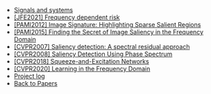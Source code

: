- [Signals and systems](/papers/finance_saliency/signal_system/README.md)
- [[JFE2021] Frequency dependent risk](/papers/finance_saliency/fre_risk.md)
- [[PAMI2012] Image Signature: Highlighting Sparse Salient Regions](/papers/finance_saliency/pami2012_signiture.md)
- [[PAMI2015] Finding the Secret of Image Saliency in the Frequency Domain](/papers/finance_saliency/pami2015_phase.md)
- [[CVPR2007] Saliency detection: A spectral residual approach](/papers/finance_saliency/amp_saliency.md)
- [[CVPR2008] Saliency Detection Using Phase Spectrum](finance_saliency/phase_saliency.md)
- [[CVPR2018] Squeeze-and-Excitation Networks](/papers/finance_saliency/se_net.md) 
- [[CVPR2020] Learning in the Frequency Domain](/papers/finance_saliency/learning_fre.md)
- [Project log](/papers/finance_saliency/Log_Book/README.md)
- [Back to Papers](/papers/README.md)